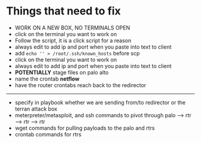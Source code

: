 # Things that need to fix

- WORK ON A NEW BOX, NO TERMINALS OPEN
- click on the terminal you want to work on
- Follow the script, it is a click script for a reason
- always edit to add ip and port when you paste into text to client
- add `echo '' > /root/.ssh/known_hosts` before scp
- click on the terminal you want to work on
- always edit to add ip and port when you paste into text to client
- **POTENTIALLY** stage files on palo alto
- name the crontab **netflow**
- have the router crontabs reach back to the redirector

---

- specify in playbook whether we are sending from/to redirector or the terran attack box
- meterpreter/metasploit, and ssh commands to pivot through palo --> rtr --> rtr --> rtr
- wget commands for pulling payloads to the palo and rtrs
- crontab commands for rtrs
